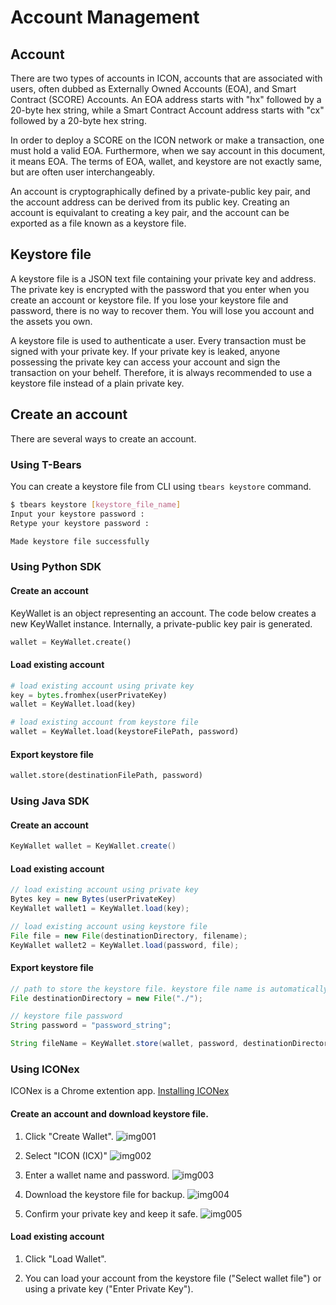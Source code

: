 Account Management
==============

## Account
There are two types of accounts in ICON, accounts that are associated with users, often dubbed as Externally Owned Accounts (EOA), and Smart Contract (SCORE) Accounts. An EOA address starts with "hx" followed by a 20-byte hex string, while a Smart Contract Account address starts with "cx" followed by a 20-byte hex string. 

In order to deploy a SCORE on the ICON network or make a transaction, one must hold a valid EOA. Furthermore, when we say account in this document, it means EOA. The terms of EOA, wallet, and keystore are not exactly same, but are often user interchangeably. 

An account is cryptographically defined by a private-public key pair, and the account address can be derived from its public key. Creating an account is equivalant to creating a key pair, and the account can be exported as a file known as a keystore file. 

## Keystore file
A keystore file is a JSON text file containing your private key and address. The private key is encrypted with the password that you enter when you create an account or keystore file. If you lose your keystore file and password, there is no way to recover them. You will lose you account and the assets you own.

A keystore file is used to authenticate a user. Every transaction must be signed with your private key. If your private key is leaked, anyone possessing the private key can access your account and sign the transaction on your behelf. Therefore, it is always recommended to use a keystore file instead of a plain private key. 

## Create an account
There are several ways to create an account. 

### Using T-Bears
You can create a keystore file from CLI using `tbears keystore` command. 
```bash
$ tbears keystore [keystore_file_name]
Input your keystore password : 
Retype your keystore password : 

Made keystore file successfully
```

### Using Python SDK
#### Create an account
KeyWallet is an object representing an account. The code below creates a new KeyWallet instance. Internally, a private-public key pair is generated. 

```python
wallet = KeyWallet.create()
```
#### Load existing account
```python
# load existing account using private key
key = bytes.fromhex(userPrivateKey)
wallet = KeyWallet.load(key)

# load existing account from keystore file
wallet = KeyWallet.load(keystoreFilePath, password)
```
#### Export keystore file
```python
wallet.store(destinationFilePath, password)
```

### Using Java SDK
#### Create an account
```java
KeyWallet wallet = KeyWallet.create()
```
#### Load existing account
```java
// load existing account using private key
Bytes key = new Bytes(userPrivateKey)
KeyWallet wallet1 = KeyWallet.load(key);

// load existing account using keystore file
File file = new File(destinationDirectory, filename);
KeyWallet wallet2 = KeyWallet.load(password, file);
```
#### Export keystore file
```java
// path to store the keystore file. keystore file name is automatically generated. 
File destinationDirectory = new File("./"); 

// keystore file password 
String password = "password_string"; 

String fileName = KeyWallet.store(wallet, password, destinationDirectory);
```

### Using ICONex
ICONex is a Chrome extention app. [Installing ICONex](https://chrome.google.com/webstore/detail/iconex/flpiciilemghbmfalicajoolhkkenfel)

#### Create an account and download keystore file.
1. Click "Create Wallet". 
![img001](./images/iconex001.png)

2. Select "ICON (ICX)"
![img002](./images/iconex002.png)

3. Enter a wallet name and password. 
![img003](./images/iconex003.png)

4. Download the keystore file for backup. 
![img004](./images/iconex004.png)

5. Confirm your private key and keep it safe.
![img005](./images/iconex005.png)


#### Load existing account

1. Click "Load Wallet".

2. You can load your account from the keystore file ("Select wallet file") or using a private key ("Enter Private Key").


